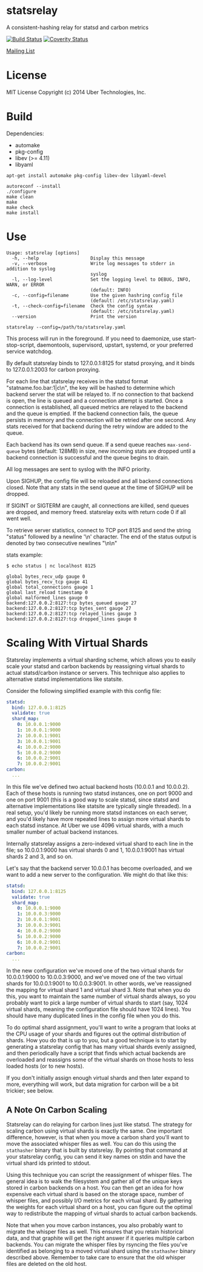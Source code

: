 # statsrelay
A consistent-hashing relay for statsd and carbon metrics

[![Build Status](https://travis-ci.org/uber/statsrelay.svg?branch=master)](https://travis-ci.org/uber/statsrelay)
[![Coverity Status](https://scan.coverity.com/projects/2789/badge.svg)](https://scan.coverity.com/projects/2789)

[Mailing List](https://groups.google.com/forum/#!forum/statsrelay-dev)

# License
MIT License
Copyright (c) 2014 Uber Technologies, Inc.

# Build

Dependencies:
- automake
- pkg-config
- libev (>= 4.11)
- libyaml

```
apt-get install automake pkg-config libev-dev libyaml-devel

autoreconf --install
./configure
make clean
make
make check
make install
```

# Use

```
Usage: statsrelay [options]
  -h, --help                   Display this message
  -v, --verbose                Write log messages to stderr in addition to syslog
                               syslog
  -l, --log-level              Set the logging level to DEBUG, INFO, WARN, or ERROR
                               (default: INFO)
  -c, --config=filename        Use the given hashring config file
                               (default: /etc/statsrelay.yaml)
  -t, --check-config=filename  Check the config syntax
                               (default: /etc/statsrelay.yaml)
  --version                    Print the version
```

```
statsrelay --config=/path/to/statsrelay.yaml
```

This process will run in the foreground. If you need to daemonize, use
start-stop-script, daemontools, supervisord, upstart, systemd, or your
preferred service watchdog.

By default statsrelay binds to 127.0.0.1:8125 for statsd proxying, and
it binds to 127.0.0.1:2003 for carbon proxying.

For each line that statsrelay receives in the statsd format
"statname.foo.bar:1|c\n", the key will be hashed to determine which
backend server the stat will be relayed to. If no connection to that
backend is open, the line is queued and a connection attempt is
started. Once a connection is established, all queued metrics are
relayed to the backend and the queue is emptied. If the backend
connection fails, the queue persists in memory and the connection will
be retried after one second. Any stats received for that backend during
the retry window are added to the queue.

Each backend has its own send queue. If a send queue reaches
`max-send-queue` bytes (default: 128MB) in size, new incoming stats
are dropped until a backend connection is successful and the queue
begins to drain.

All log messages are sent to syslog with the INFO priority.

Upon SIGHUP, the config file will be reloaded and all backend
connections closed. Note that any stats in the send queue at the time
of SIGHUP will be dropped.

If SIGINT or SIGTERM are caught, all connections are killed, send
queues are dropped, and memory freed. statsrelay exits with return
code 0 if all went well.

To retrieve server statistics, connect to TCP port 8125 and send the
string "status" followed by a newline '\n' character. The end of the
status output is denoted by two consecutive newlines "\n\n"

stats example:
```
$ echo status | nc localhost 8125

global bytes_recv_udp gauge 0
global bytes_recv_tcp gauge 41
global total_connections gauge 1
global last_reload timestamp 0
global malformed_lines gauge 0
backend:127.0.0.2:8127:tcp bytes_queued gauge 27
backend:127.0.0.2:8127:tcp bytes_sent gauge 27
backend:127.0.0.2:8127:tcp relayed_lines gauge 3
backend:127.0.0.2:8127:tcp dropped_lines gauge 0

```

# Scaling With Virtual Shards

Statsrelay implements a virtual sharding scheme, which allows you to
easily scale your statsd and carbon backends by reassigning virtual
shards to actual statsd/carbon instance or servers. This technique
also applies to alternative statsd implementations like statsite.

Consider the following simplified example with this config file:

```yaml
statsd:
  bind: 127.0.0.1:8125
  validate: true
  shard_map:
    0: 10.0.0.1:9000
    1: 10.0.0.1:9000
    2: 10.0.0.1:9001
    3: 10.0.0.1:9001
    4: 10.0.0.2:9000
    5: 10.0.0.2:9000
    6: 10.0.0.2:9001
    7: 10.0.0.2:9001
carbon:
  ...
```

In this file we've defined two actual backend hosts (10.0.0.1 and
10.0.0.2). Each of these hosts is running two statsd instances, one on
port 9000 and one on port 9001 (this is a good way to scale statsd,
since statsd and alternative implementations like statsite are
typically single threaded). In a real setup, you'd likely be running
more statsd instances on each server, and you'd likely have more
repeated lines to assign more virtual shards to each statsd
instance. At Uber we use 4096 virtual shards, with a much smaller
number of actual backend instances.

Internally statsrelay assigns a zero-indexed virtual shard to each
line in the file; so 10.0.0.1:9000 has virtual shards 0 and 1,
10.0.0.1:9001 has virtual shards 2 and 3, and so on.

Let's say that the backend server 10.0.0.1 has become overloaded, and
we want to add a new server to the configuration. We might do that
like this:

```yaml
statsd:
  bind: 127.0.0.1:8125
  validate: true
  shard_map:
    0: 10.0.0.1:9000
    1: 10.0.0.3:9000
    2: 10.0.0.1:9001
    3: 10.0.0.3:9001
    4: 10.0.0.2:9000
    5: 10.0.0.2:9000
    6: 10.0.0.2:9001
    7: 10.0.0.2:9001
carbon:
  ...
```

In the new configuration we've moved one of the two virtual shards for
10.0.0.1:9000 to 10.0.0.3:9000, and we've moved one of the two virtual
shards for 10.0.0.1:9001 to 10.0.0.3:9001. In other words, we've
reassigned the mapping for virtual shard 1 and virtual shard 3. Note
that when you do this, you want to maintain the same number of virtual
shards always, so you probably want to pick a large number of virtual
shards to start (say, 1024 virtual shards, meaning the configuration
file should have 1024 lines). You should have many duplicated lines in
the config file when you do this.

To do optimal shard assignment, you'll want to write a program that
looks at the CPU usage of your shards and figures out the optimal
distribution of shards. How you do that is up to you, but a good
technique is to start by generating a statsrelay config that has many
virtual shards evenly assigned, and then periodically have a script
that finds which actual backends are overloaded and reassigns some of
the virtual shards on those hosts to less loaded hosts (or to new
hosts).

If you don't initially assign enough virtual shards and then later
expand to more, everything will work, but data migration for carbon
will be a bit trickier; see below.

## A Note On Carbon Scaling

Statsrelay can do relaying for carbon lines just like statsd. The
strategy for scaling carbon using virtual shards is exactly the
same. One important difference, however, is that when you move a
carbon shard you'll want to move the associated whisper files as
well. You can do this using the `stathasher` binary that is built by
statsrelay. By pointing that command at your statsrelay config, you
can send it key names on stdin and have the virtual shard ids printed
to stdout.

Using this technique you can script the reassignment of whisper
files. The general idea is to walk the filesystem and gather all of
the unique keys stored in carbon backends on a host. You can then get
an idea for how expensive each virtual shard is based on the storage
space, number of whisper files, and possibly I/O metrics for each
virtual shard. By gathering the weights for each virtual shard on a
host, you can figure out the optimal way to redistribute the mapping
of virtual shards to actual carbon backends.

Note that when you move carbon instances, you also probably want to
migrate the whisper files as well. This ensures that you retain
historical data, and that graphite will get the right answer if it
queries multiple carbon backends. You can migrate the whisper files by
rsyncing the files you've identified as belonging to a moved virtual
shard using the `stathasher` binary described above. Remember to take
care to ensure that the old whisper files are deleted on the old host.
